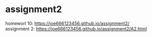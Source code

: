 # assignment2
homeworl 10: https://joe666123456.github.io/assignment2/
<br>
assignment 2: https://joe666123456.github.io/assignment2/A2.html
